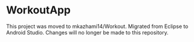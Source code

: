 WorkoutApp
==========
This project was moved to mkazhami14/Workout.
Migrated from Eclipse to Android Studio. Changes will no longer be made to this repository.
